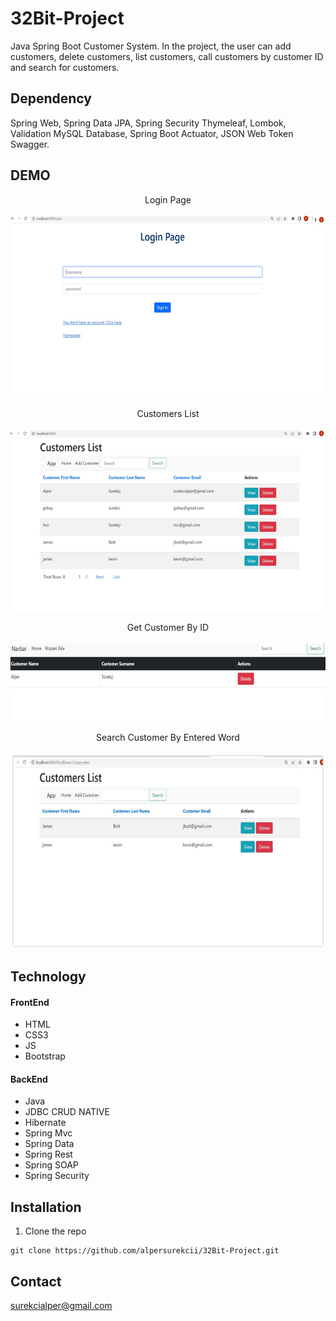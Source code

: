 # 32Bit-Project 
Java Spring Boot Customer System. 
In the project, the user can add customers, delete customers,
list customers, call customers by customer ID and search for customers.

## Dependency
Spring Web, Spring Data JPA, Spring Security 
Thymeleaf, Lombok, Validation
MySQL Database, Spring Boot Actuator, JSON Web Token
Swagger.

## DEMO
 
<p align="center">
    Login Page </br> </br>
    <img src="https://github.com/alpersurekcii/32Bit-Project/blob/main/images/Untitled2.png" alt="Material Bread logo">
</p>

<p align="center">
    Customers List </br> </br>
    <img src="https://github.com/alpersurekcii/32Bit-Project/blob/main/images/Untitled.png" alt="Material Bread logo">
</p>


 
<p align="center">
    Get Customer By ID </br> </br>
    <img src="https://github.com/alpersurekcii/32Bit-Project/blob/main/images/Untitled3.png" alt="Material Bread logo">
</p>

<p align="center">
    Search Customer By Entered Word </br> </br>
    <img src="https://github.com/alpersurekcii/32Bit-Project/blob/main/images/Untitled4.png" alt="Material Bread logo">
</p>


## Technology
#### FrontEnd

- HTML
- CSS3
- JS
- Bootstrap

#### BackEnd

- Java 
- JDBC CRUD NATIVE
- Hibernate
- Spring Mvc
- Spring Data
- Spring Rest
- Spring SOAP
- Spring Security


## Installation
1. Clone the repo
```
git clone https://github.com/alpersurekcii/32Bit-Project.git
```

## Contact
surekcialper@gmail.com

